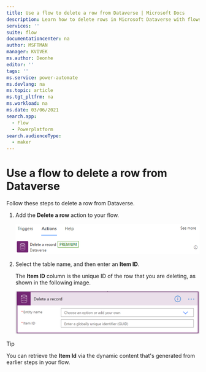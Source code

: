```yaml
---
title: Use a flow to delete a row from Dataverse | Microsoft Docs
description: Learn how to delete rows in Microsoft Dataverse with flows.  
services: ''
suite: flow
documentationcenter: na
author: MSFTMAN
manager: KVIVEK
ms.author: Deonhe
editor: ''
tags: ''
ms.service: power-automate
ms.devlang: na
ms.topic: article
ms.tgt_pltfrm: na
ms.workload: na
ms.date: 03/06/2021
search.app: 
  - Flow
  - Powerplatform
search.audienceType: 
  - maker
---
```



# Use a flow to delete a row from Dataverse

Follow these steps to delete a row from Dataverse.

1. Add the **Delete a row** action to your flow.

   ![Delete a row action](../media/dataverse-how-tos/be211fa059451c9cede0f1889a1b1800.png)

2. Select the table name, and then enter an **Item ID**. 

   The **Item ID** column is the unique ID of the row that you are deleting, as shown in the following image.

   ![Item id and table name](../media/dataverse-how-tos/83794a709e31039ffb760dede35eabdb.png)

>[!TIP]
>You can retrieve the **Item Id** via the dynamic content that's generated from earlier steps in your flow.


